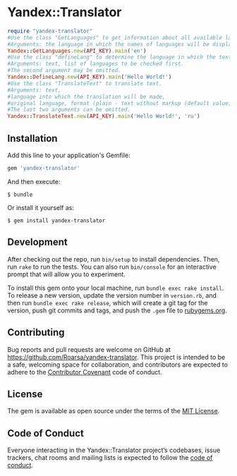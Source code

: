 # Yandex::Translator

```ruby
require "yandex-translator"
#Use the class "GetLanguages" to get information about all available languages. 
#Arguments: the language in which the names of languages will be displayed.
Yandex::GetLanguages.new(API_KEY).main('en')
#Use the class "defineLang" to determine the language in which the text is written. 
#Arguments: text, list of languages to be checked first. 
#The second argument may be omitted.
Yandex::DefineLang.new(API_KEY).main('Hello World!')
#Use the class "TranslateText" to translate text. 
#Arguments: text, 
#language into which the translation will be made, 
#original language, format (plain - text without markup (default value); html - text in HTML format). 
#The last two arguments can be omitted.
Yandex::TranslateText.new(API_KEY).main('Hello World!', 'ru')
```

## Installation

Add this line to your application's Gemfile:

```ruby
gem 'yandex-translator'
```

And then execute:

    $ bundle

Or install it yourself as:

    $ gem install yandex-translator


## Development

After checking out the repo, run `bin/setup` to install dependencies. Then, run `rake` to run the tests. You can also run `bin/console` for an interactive prompt that will allow you to experiment.

To install this gem onto your local machine, run `bundle exec rake install`. To release a new version, update the version number in `version.rb`, and then run `bundle exec rake release`, which will create a git tag for the version, push git commits and tags, and push the `.gem` file to [rubygems.org](https://rubygems.org).

## Contributing

Bug reports and pull requests are welcome on GitHub at https://github.com/Roarsa/yandex-translator. This project is intended to be a safe, welcoming space for collaboration, and contributors are expected to adhere to the [Contributor Covenant](http://contributor-covenant.org) code of conduct.

## License

The gem is available as open source under the terms of the [MIT License](https://opensource.org/licenses/MIT).

## Code of Conduct

Everyone interacting in the Yandex::Translator project’s codebases, issue trackers, chat rooms and mailing lists is expected to follow the [code of conduct](https://github.com/Roarsa/yandex-translator/blob/master/CODE_OF_CONDUCT.md).

